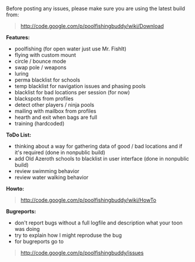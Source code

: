 Before posting any issues, please make sure you are using the latest build from:

> http://code.google.com/p/poolfishingbuddy/wiki/Download


**Features:**

  * poolfishing (for open water just use Mr. FishIt)
  * flying with custom mount
  * circle / bounce mode
  * swap pole / weapons
  * luring
  * perma blacklist for schools
  * temp blacklist for navigation issues and phasing pools
  * blacklist for bad locations per session (for now)
  * blackspots from profiles
  * detect other players / ninja pools
  * mailing with mailbox from profiles
  * hearth and exit when bags are full
  * training (hardcoded)


**ToDo List:**

  * thinking about a way for gathering data of good / bad locations and if it's required (done in nonpublic build)
  * add Old Azeroth schools to blacklist in user interface (done in nonpublic build)
  * review swimming behavior
  * review water walking behavior


**Howto:**

> http://code.google.com/p/poolfishingbuddy/wiki/HowTo


**Bugreports:**

  * don't report bugs without a full logfile and description what your toon was doing
  * try to explain how I might reproduse the bug
  * for bugreports go to

> http://code.google.com/p/poolfishingbuddy/issues